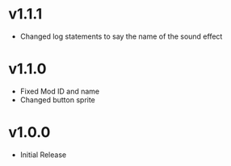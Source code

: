# v1.1.1
- Changed log statements to say the name of the sound effect

# v1.1.0
- Fixed Mod ID and name
- Changed button sprite

# v1.0.0
- Initial Release
